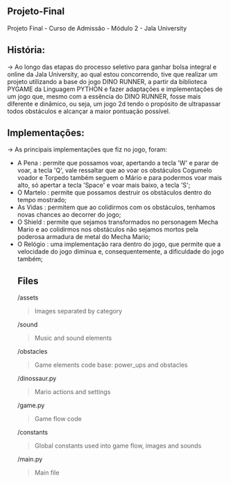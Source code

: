 ## Projeto-Final
Projeto Final - Curso de Admissão - Módulo 2 - Jala University

## História:
-> Ao longo das etapas do processo seletivo para ganhar bolsa integral e online da Jala University, ao qual estou concorrendo, tive que realizar um projeto utilizando
a base do jogo DINO RUNNER, a partir da biblioteca PYGAME da Linguagem PYTHON e fazer adaptações e implementações de um jogo que, mesmo com a essência do DINO RUNNER, fosse mais diferente e dinâmico, ou seja, um jogo 2d tendo o propósito de ultrapassar todos obstáculos e alcançar a maior pontuação possível.

## Implementações:
-> As principais implementações que fiz no jogo, foram:
<ul>
	<li>A Pena : permite que possamos voar, apertando a tecla 'W' e parar de voar, a tecla 'Q', vale ressaltar que ao voar os obstáculos Cogumelo voador e Torpedo também seguem o Mário e para podermos voar mais alto, só apertar a tecla 'Space' e voar mais baixo, a tecla 'S';</li>
	<li>O Martelo : permite que possamos destruir os obstáculos dentro do tempo mostrado;</li>
	<li>As Vidas : permitem que ao colidirmos com os obstáculos, tenhamos novas chances ao decorrer do jogo;</li>
	<li>O Shield : permite que sejamos transformados no personagem Mecha Mario e ao colidirmos nos obstáculos não sejamos mortos pela poderosa armadura de metal do Mecha Mario;</li>
	<li>O Relógio : uma implementação rara dentro do jogo, que permite que a velocidade do jogo diminua e, consequentemente, a dificuldade do jogo também;</li>
</u>

## Files

/assets

> Images separated by category

/sound

> Music and sound elements

/obstacles

> Game elements code base: power_ups and obstacles

/dinossaur.py

> Mario actions and settings

/game.py

> Game flow code 

/constants

> Global constants used into game flow, images and sounds

/main.py

> Main file 
